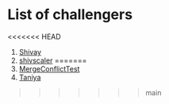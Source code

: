 # List of challengers
<<<<<<< HEAD
1. [Shivay](https://github.com/shivaylamba)
2. [shivscaler](http://github.com/shivscaler)
=======
1. [MergeConflictTest](https://github.com/hehe)
2. [Taniya](https://github.com/chemicoholic21)
>>>>>>> main

